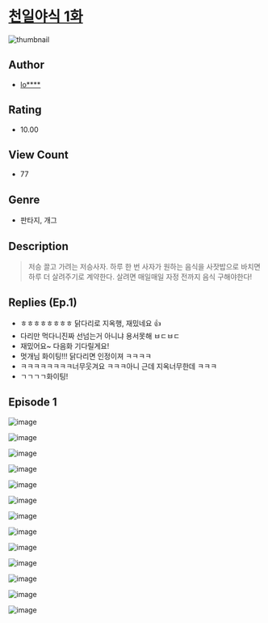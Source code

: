 # [천일야식 1화](https://comic.naver.com/challenge/list?titleId=810267)
![thumbnail](https://image-comic.pstatic.net/user_contents_data/challenge_comic/2023/05/23/289744/upload_7305232466379486003_480x623.jpeg)

## Author
- [lo****](https://comic.naver.com/artistTitle?id=289744)

## Rating
- 10.00

## View Count
- 77

## Genre
- 판타지, 개그

## Description
> 저승 끌고 가려는 저승사자. 하루 한 번 사자가 원하는 음식을 사잣밥으로 바치면 하루 더 살려주기로 계약한다. 살려면 매일매일 자정 전까지 음식 구해야한다!

## Replies (Ep.1)
- ㅎㅎㅎㅎㅎㅎㅎㅎ 닭다리로 지옥행, 재밌네요 👍
- 다리만 먹다니진짜 선넘는거 아니냐 용서못해 ㅂㄷㅂㄷ
- 재밌어요~ 다음화 기다릴게요!
- 멋개님 화이팅!!! 닭다리면 인정이져 ㅋㅋㅋㅋ
- ㅋㅋㅋㅋㅋㅋㅋㅋ너무웃겨요 ㅋㅋㅋ아니 근데 지옥너무한데 ㅋㅋㅋ
- ㄱㄱㄱㄱ화이팅!

## Episode 1
![image](https://image-comic.pstatic.net/user_contents_data/challenge_comic/2023/05/23/289744/upload_7017841198142481721.jpeg)

![image](https://image-comic.pstatic.net/user_contents_data/challenge_comic/2023/05/23/289744/upload_7003153703476934969.jpeg)

![image](https://image-comic.pstatic.net/user_contents_data/challenge_comic/2023/05/23/289744/upload_7306588134168356409.jpeg)

![image](https://image-comic.pstatic.net/user_contents_data/challenge_comic/2023/05/23/289744/upload_3487586224254039652.jpeg)

![image](https://image-comic.pstatic.net/user_contents_data/challenge_comic/2023/05/23/289744/upload_3689352117558075703.jpeg)

![image](https://image-comic.pstatic.net/user_contents_data/challenge_comic/2023/05/23/289744/upload_3775252761414099557.jpeg)

![image](https://image-comic.pstatic.net/user_contents_data/challenge_comic/2023/05/23/289744/upload_7017561728848375857.jpeg)

![image](https://image-comic.pstatic.net/user_contents_data/challenge_comic/2023/05/23/289744/upload_3617905835590563685.jpeg)

![image](https://image-comic.pstatic.net/user_contents_data/challenge_comic/2023/05/23/289744/upload_3847256263892558647.jpeg)

![image](https://image-comic.pstatic.net/user_contents_data/challenge_comic/2023/05/23/289744/upload_7076674781029294691.jpeg)

![image](https://image-comic.pstatic.net/user_contents_data/challenge_comic/2023/05/23/289744/upload_7365136021071356774.jpeg)

![image](https://image-comic.pstatic.net/user_contents_data/challenge_comic/2023/05/23/289744/upload_3703145705707680310.jpeg)

![image](https://image-comic.pstatic.net/user_contents_data/challenge_comic/2023/05/23/289744/upload_4063764621112665140.jpeg)
